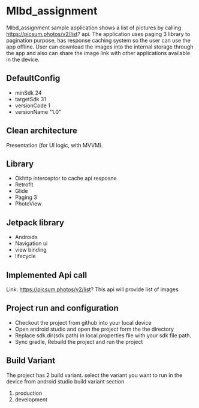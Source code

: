 # Mlbd_assignment
Mlbd_assignment sample application shows a list of pictures by calling https://picsum.photos/v2/list? api. The application uses paging 3 library to pagination purpose, has response caching system so the user can use the app offline. User can download the images into the internal storage through the app and also can share the image link with other applications available in the device. 
 
## DefaultConfig
- minSdk 24
- targetSdk 31
- versionCode 1
- versionName "1.0"

## Clean architecture
Presentation (for UI logic, with MVVM).

## Library 
- Okhttp interceptor to cache api resposne 
- Retrofit 
- Glide
- Paging 3
- PhotoView

## Jetpack library
- Androidx 
- Navigation ui
- view binding 
- lifecycle

## Implemented Api call
Link: https://picsum.photos/v2/list?
This api will provide list of images 


## Project run and configuration
- Checkout the project from github into your local device 
- Open android studio and open the project form the the directory 
- Replace sdk.dir(sdk path) in local.properties file with your sdk file path. 
- Sync gradle, Rebuild the project and run the project 

## Build Variant
The project has 2 build variant. select the variant you want to run in the device from android studio build variant section
1. production
2. development
